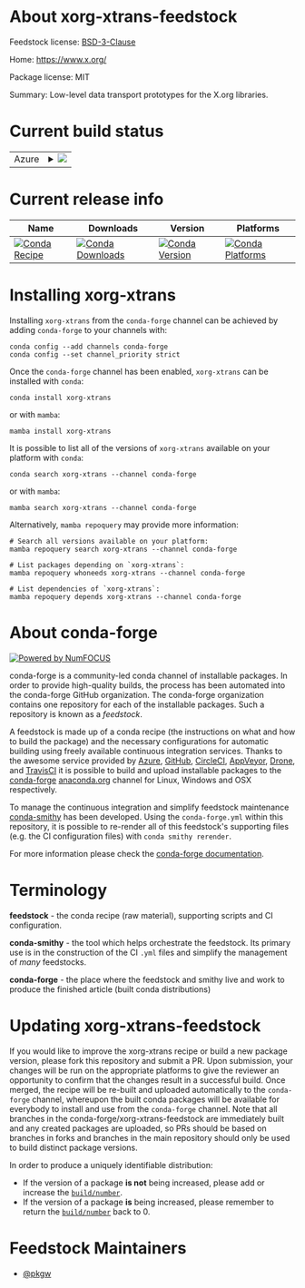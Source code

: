 About xorg-xtrans-feedstock
===========================

Feedstock license: [BSD-3-Clause](https://github.com/conda-forge/xorg-xtrans-feedstock/blob/main/LICENSE.txt)

Home: https://www.x.org/

Package license: MIT

Summary: Low-level data transport prototypes for the X.org libraries.

Current build status
====================


<table>
    
  <tr>
    <td>Azure</td>
    <td>
      <details>
        <summary>
          <a href="https://dev.azure.com/conda-forge/feedstock-builds/_build/latest?definitionId=2222&branchName=main">
            <img src="https://dev.azure.com/conda-forge/feedstock-builds/_apis/build/status/xorg-xtrans-feedstock?branchName=main">
          </a>
        </summary>
        <table>
          <thead><tr><th>Variant</th><th>Status</th></tr></thead>
          <tbody><tr>
              <td>linux_64</td>
              <td>
                <a href="https://dev.azure.com/conda-forge/feedstock-builds/_build/latest?definitionId=2222&branchName=main">
                  <img src="https://dev.azure.com/conda-forge/feedstock-builds/_apis/build/status/xorg-xtrans-feedstock?branchName=main&jobName=linux&configuration=linux%20linux_64_" alt="variant">
                </a>
              </td>
            </tr><tr>
              <td>linux_aarch64</td>
              <td>
                <a href="https://dev.azure.com/conda-forge/feedstock-builds/_build/latest?definitionId=2222&branchName=main">
                  <img src="https://dev.azure.com/conda-forge/feedstock-builds/_apis/build/status/xorg-xtrans-feedstock?branchName=main&jobName=linux&configuration=linux%20linux_aarch64_" alt="variant">
                </a>
              </td>
            </tr><tr>
              <td>linux_ppc64le</td>
              <td>
                <a href="https://dev.azure.com/conda-forge/feedstock-builds/_build/latest?definitionId=2222&branchName=main">
                  <img src="https://dev.azure.com/conda-forge/feedstock-builds/_apis/build/status/xorg-xtrans-feedstock?branchName=main&jobName=linux&configuration=linux%20linux_ppc64le_" alt="variant">
                </a>
              </td>
            </tr><tr>
              <td>osx_64</td>
              <td>
                <a href="https://dev.azure.com/conda-forge/feedstock-builds/_build/latest?definitionId=2222&branchName=main">
                  <img src="https://dev.azure.com/conda-forge/feedstock-builds/_apis/build/status/xorg-xtrans-feedstock?branchName=main&jobName=osx&configuration=osx%20osx_64_" alt="variant">
                </a>
              </td>
            </tr><tr>
              <td>osx_arm64</td>
              <td>
                <a href="https://dev.azure.com/conda-forge/feedstock-builds/_build/latest?definitionId=2222&branchName=main">
                  <img src="https://dev.azure.com/conda-forge/feedstock-builds/_apis/build/status/xorg-xtrans-feedstock?branchName=main&jobName=osx&configuration=osx%20osx_arm64_" alt="variant">
                </a>
              </td>
            </tr><tr>
              <td>win_64</td>
              <td>
                <a href="https://dev.azure.com/conda-forge/feedstock-builds/_build/latest?definitionId=2222&branchName=main">
                  <img src="https://dev.azure.com/conda-forge/feedstock-builds/_apis/build/status/xorg-xtrans-feedstock?branchName=main&jobName=win&configuration=win%20win_64_" alt="variant">
                </a>
              </td>
            </tr>
          </tbody>
        </table>
      </details>
    </td>
  </tr>
</table>

Current release info
====================

| Name | Downloads | Version | Platforms |
| --- | --- | --- | --- |
| [![Conda Recipe](https://img.shields.io/badge/recipe-xorg--xtrans-green.svg)](https://anaconda.org/conda-forge/xorg-xtrans) | [![Conda Downloads](https://img.shields.io/conda/dn/conda-forge/xorg-xtrans.svg)](https://anaconda.org/conda-forge/xorg-xtrans) | [![Conda Version](https://img.shields.io/conda/vn/conda-forge/xorg-xtrans.svg)](https://anaconda.org/conda-forge/xorg-xtrans) | [![Conda Platforms](https://img.shields.io/conda/pn/conda-forge/xorg-xtrans.svg)](https://anaconda.org/conda-forge/xorg-xtrans) |

Installing xorg-xtrans
======================

Installing `xorg-xtrans` from the `conda-forge` channel can be achieved by adding `conda-forge` to your channels with:

```
conda config --add channels conda-forge
conda config --set channel_priority strict
```

Once the `conda-forge` channel has been enabled, `xorg-xtrans` can be installed with `conda`:

```
conda install xorg-xtrans
```

or with `mamba`:

```
mamba install xorg-xtrans
```

It is possible to list all of the versions of `xorg-xtrans` available on your platform with `conda`:

```
conda search xorg-xtrans --channel conda-forge
```

or with `mamba`:

```
mamba search xorg-xtrans --channel conda-forge
```

Alternatively, `mamba repoquery` may provide more information:

```
# Search all versions available on your platform:
mamba repoquery search xorg-xtrans --channel conda-forge

# List packages depending on `xorg-xtrans`:
mamba repoquery whoneeds xorg-xtrans --channel conda-forge

# List dependencies of `xorg-xtrans`:
mamba repoquery depends xorg-xtrans --channel conda-forge
```


About conda-forge
=================

[![Powered by
NumFOCUS](https://img.shields.io/badge/powered%20by-NumFOCUS-orange.svg?style=flat&colorA=E1523D&colorB=007D8A)](https://numfocus.org)

conda-forge is a community-led conda channel of installable packages.
In order to provide high-quality builds, the process has been automated into the
conda-forge GitHub organization. The conda-forge organization contains one repository
for each of the installable packages. Such a repository is known as a *feedstock*.

A feedstock is made up of a conda recipe (the instructions on what and how to build
the package) and the necessary configurations for automatic building using freely
available continuous integration services. Thanks to the awesome service provided by
[Azure](https://azure.microsoft.com/en-us/services/devops/), [GitHub](https://github.com/),
[CircleCI](https://circleci.com/), [AppVeyor](https://www.appveyor.com/),
[Drone](https://cloud.drone.io/welcome), and [TravisCI](https://travis-ci.com/)
it is possible to build and upload installable packages to the
[conda-forge](https://anaconda.org/conda-forge) [anaconda.org](https://anaconda.org/)
channel for Linux, Windows and OSX respectively.

To manage the continuous integration and simplify feedstock maintenance
[conda-smithy](https://github.com/conda-forge/conda-smithy) has been developed.
Using the ``conda-forge.yml`` within this repository, it is possible to re-render all of
this feedstock's supporting files (e.g. the CI configuration files) with ``conda smithy rerender``.

For more information please check the [conda-forge documentation](https://conda-forge.org/docs/).

Terminology
===========

**feedstock** - the conda recipe (raw material), supporting scripts and CI configuration.

**conda-smithy** - the tool which helps orchestrate the feedstock.
                   Its primary use is in the construction of the CI ``.yml`` files
                   and simplify the management of *many* feedstocks.

**conda-forge** - the place where the feedstock and smithy live and work to
                  produce the finished article (built conda distributions)


Updating xorg-xtrans-feedstock
==============================

If you would like to improve the xorg-xtrans recipe or build a new
package version, please fork this repository and submit a PR. Upon submission,
your changes will be run on the appropriate platforms to give the reviewer an
opportunity to confirm that the changes result in a successful build. Once
merged, the recipe will be re-built and uploaded automatically to the
`conda-forge` channel, whereupon the built conda packages will be available for
everybody to install and use from the `conda-forge` channel.
Note that all branches in the conda-forge/xorg-xtrans-feedstock are
immediately built and any created packages are uploaded, so PRs should be based
on branches in forks and branches in the main repository should only be used to
build distinct package versions.

In order to produce a uniquely identifiable distribution:
 * If the version of a package **is not** being increased, please add or increase
   the [``build/number``](https://docs.conda.io/projects/conda-build/en/latest/resources/define-metadata.html#build-number-and-string).
 * If the version of a package **is** being increased, please remember to return
   the [``build/number``](https://docs.conda.io/projects/conda-build/en/latest/resources/define-metadata.html#build-number-and-string)
   back to 0.

Feedstock Maintainers
=====================

* [@pkgw](https://github.com/pkgw/)

